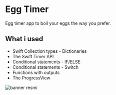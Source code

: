 

# Egg Timer
Egg timer app to boil your eggs the way you prefer.

## What i used

* Swift Collection types - Dictionaries
* The Swift Timer API
* Conditional statements - IF/ELSE
* Conditional statements - Switch
* Functions with outputs
* The ProgressView

![banner resmi](https://r.resimlink.com/Uqkcmv5d.png)





